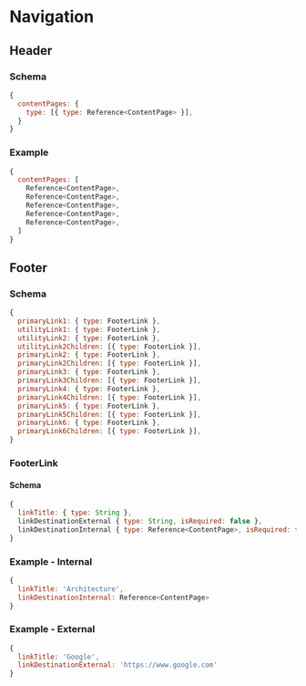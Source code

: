 # Navigation

## Header

### Schema

```javascript
{
  contentPages: {
    type: [{ type: Reference<ContentPage> }],
  }
}
```

### Example

```javascript
{
  contentPages: [
    Reference<ContentPage>,
    Reference<ContentPage>,
    Reference<ContentPage>,
    Reference<ContentPage>,
    Reference<ContentPage>,
  ]
}
```

## Footer

### Schema

```javascript
{
  primaryLink1: { type: FooterLink },
  utilityLink1: { type: FooterLink },
  utilityLink2: { type: FooterLink },
  utilityLink2Children: [{ type: FooterLink }],
  primaryLink2: { type: FooterLink },
  primaryLink2Children: [{ type: FooterLink }],
  primaryLink3: { type: FooterLink },
  primaryLink3Children: [{ type: FooterLink }],
  primaryLink4: { type: FooterLink },
  primaryLink4Children: [{ type: FooterLink }],
  primaryLink5: { type: FooterLink },
  primaryLink5Children: [{ type: FooterLink }],
  primaryLink6: { type: FooterLink },
  primaryLink6Children: [{ type: FooterLink }],
}
```

### FooterLink

#### Schema

```javascript
{
  linkTitle: { type: String },
  linkDestinationExternal { type: String, isRequired: false },
  linkDestinationInternal { type: Reference<ContentPage>, isRequired: false },
}
```

### Example - Internal

```javascript
{
  linkTitle: 'Architecture',
  linkDestinationInternal: Reference<ContentPage>
}
```

### Example - External

```javascript
{
  linkTitle: 'Google',
  linkDestinationExternal: 'https://www.google.com'
}
```
